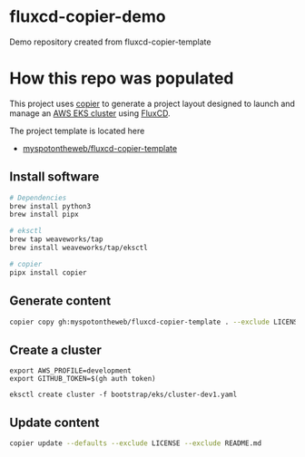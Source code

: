 # fluxcd-copier-demo

Demo repository created from fluxcd-copier-template

# How this repo was populated

This project uses [copier](https://copier.readthedocs.io/) to generate a project layout designed to launch and manage 
an [AWS EKS cluster](https://eksctl.io/) using [FluxCD](https://fluxcd.io/).

The project template is located here

* [myspotontheweb/fluxcd-copier-template](https://github.com/myspotontheweb/fluxcd-copier-template)

## Install software

```bash
# Dependencies
brew install python3
brew install pipx

# eksctl
brew tap weaveworks/tap
brew install weaveworks/tap/eksctl

# copier
pipx install copier
```

## Generate content

```bash
copier copy gh:myspotontheweb/fluxcd-copier-template . --exclude LICENSE --exclude README.md
```

## Create a cluster

```
export AWS_PROFILE=development
export GITHUB_TOKEN=$(gh auth token)

eksctl create cluster -f bootstrap/eks/cluster-dev1.yaml
```

## Update content

```bash
copier update --defaults --exclude LICENSE --exclude README.md
```
